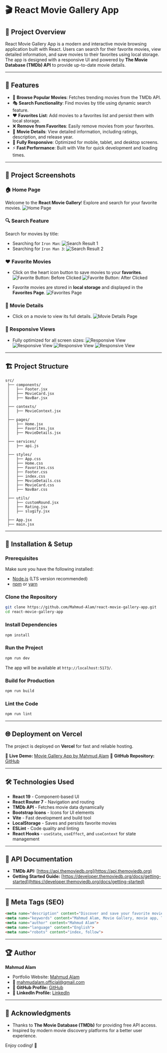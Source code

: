 # 🎬 React Movie Gallery App

## 📌 Project Overview
React Movie Gallery App is a modern and interactive movie browsing application built with React. Users can search for their favorite movies, view detailed information, and save movies to their favorites using local storage. The app is designed with a responsive UI and powered by **The Movie Database (TMDb) API** to provide up-to-date movie details.

---

## 🚀 Features
- 🎥 **Browse Popular Movies**: Fetches trending movies from the TMDb API.
- 🎭 **Search Functionality**: Find movies by title using dynamic search feature.
- ❤️ **Favorites List**: Add movies to a favorites list and persist them with local storage.
- ❌ **Remove from Favorites**: Easily remove movies from your favorites.
- 📝 **Movie Details**: View detailed information, including ratings, description, and release year.
- 📱 **Fully Responsive**: Optimized for mobile, tablet, and desktop screens.
- ⚡ **Fast Performance**: Built with Vite for quick development and loading times.

---

## 📸 Project Screenshots

### 🏠 Home Page
Welcome to the **React Movie Gallery**! Explore and search for your favorite movies.
![Home Page](https://github.com/Mahmud-Alam/react-movie-gallery-app/blob/main/public/images/screenshots/01.png)

### 🔍 Search Feature
Search for movies by title:
- Searching for `Iron Man`:
![Search Result 1](https://github.com/Mahmud-Alam/react-movie-gallery-app/blob/main/public/images/screenshots/02.png)
- Searching for `Iron Man 3`:
![Search Result 2](https://github.com/Mahmud-Alam/react-movie-gallery-app/blob/main/public/images/screenshots/03.png)

### ❤️ Favorite Movies
- Click on the heart icon button to save movies to your **favorites**.
![Favorite Button: Before Clicked](https://github.com/Mahmud-Alam/react-movie-gallery-app/blob/main/public/images/screenshots/04.png)
![Favorite Button: After Clicked](https://github.com/Mahmud-Alam/react-movie-gallery-app/blob/main/public/images/screenshots/05.png)

- Favorite movies are stored in **local storage** and displayed in the **Favorites Page**.
![Favorites Page](https://github.com/Mahmud-Alam/react-movie-gallery-app/blob/main/public/images/screenshots/06.png)

### 🎥 Movie Details
- Click on a movie to view its full details.
![Movie Details Page](https://github.com/Mahmud-Alam/react-movie-gallery-app/blob/main/public/images/screenshots/07.png)

### 📱 Responsive Views
- Fully optimized for all screen sizes:
![Responsive View](https://github.com/Mahmud-Alam/react-movie-gallery-app/blob/main/public/images/screenshots/08.png)
![Responsive View](https://github.com/Mahmud-Alam/react-movie-gallery-app/blob/main/public/images/screenshots/09.png)
![Responsive View](https://github.com/Mahmud-Alam/react-movie-gallery-app/blob/main/public/images/screenshots/10.png)
![Responsive View](https://github.com/Mahmud-Alam/react-movie-gallery-app/blob/main/public/images/screenshots/11.png)

---

## 🏗️ Project Structure
```
src/
 ├── components/
 │   ├── Footer.jsx
 │   ├── MovieCard.jsx
 │   ├── NavBar.jsx
 │
 ├── contexts/
 │   ├── MovieContext.jsx
 │
 ├── pages/
 │   ├── Home.jsx
 │   ├── Favorites.jsx
 │   ├── MovieDetails.jsx
 │
 ├── services/
 │   ├── api.js
 │
 ├── styles/
 │   ├── App.css
 │   ├── Home.css 
 │   ├── Favorites.css
 │   ├── Footer.css
 │   ├── index.css
 │   ├── MovieDetails.css  
 │   ├── MovieCard.css 
 │   ├── NavBar.css 
 │
 ├── utils/
 │   ├── customRound.jsx
 │   ├── Rating.jsx
 │   ├── slugify.jsx 
 │
 ├── App.jsx
 ├── main.jsx
```

---

## 🔧 Installation & Setup
### Prerequisites
Make sure you have the following installed:
- [Node.js](https://nodejs.org/) (LTS version recommended)
- [npm](https://www.npmjs.com/) or [yarn](https://yarnpkg.com/)

### Clone the Repository
```sh
git clone https://github.com/Mahmud-Alam/react-movie-gallery-app.git
cd react-movie-gallery-app
```

### Install Dependencies
```sh
npm install
```

### Run the Project
```sh
npm run dev
```
The app will be available at `http://localhost:5173/`.

### Build for Production
```sh
npm run build
```

### Lint the Code
```sh
npm run lint
```

---

## 🌐 Deployment on Vercel
The project is deployed on **Vercel** for fast and reliable hosting.

🔗 **Live Demo:** [Movie Gallery App by Mahmud Alam](https://movie-app-mahmud.vercel.app/)
🔗 **GitHub Repository:** [GitHub](https://github.com/Mahmud-Alam/react-movie-gallery-app)

---

## 🛠️ Technologies Used
- **React 19** - Component-based UI
- **React Router 7** - Navigation and routing
- **TMDb API** - Fetches movie data dynamically
- **Bootstrap Icons** - Icons for UI elements
- **Vite** - Fast development and build tool
- **LocalStorage** - Saves and persists favorite movies
- **ESLint** - Code quality and linting
- **React Hooks** - `useState`, `useEffect`, and `useContext` for state management

---

## 🔗 API Documentation
- **TMDb API:** [https://api.themoviedb.org](https://api.themoviedb.org)
- **Getting Started Guide:** [https://developer.themoviedb.org/docs/getting-started](https://developer.themoviedb.org/docs/getting-started)

---

## 📜 Meta Tags (SEO)
```html
<meta name="description" content="Discover and save your favorite movies with React Movie Gallery App by Mahmud Alam. Browse, search, and explore an extensive collection of movies with a smooth UI.">
<meta name="keywords" content="Mahmud Alam, Movie Gallery, movie app, TMDb API, movie search, film collection, favorite movies">
<meta name="author" content="Mahmud Alam">
<meta name="language" content="English">
<meta name="robots" content="index, follow">
```

---

## 🏆 Author
**Mahmud Alam**  
- Portfolio Website: [Mahmud Alam](https://mahmudalam.com/)
- 📧 mahmudalam.official@gmail.com
- 🔗 **GitHub Profile:** [GitHub](https://github.com/Mahmud-Alam)
- 🔗 **LinkedIn Profile:** [LinkedIn](https://www.linkedin.com/in/mahmudalamofficial/)

---

## 🎉 Acknowledgments
- Thanks to **The Movie Database (TMDb)** for providing free API access.
- Inspired by modern movie discovery platforms for a better user experience.

Enjoy coding! 🚀
